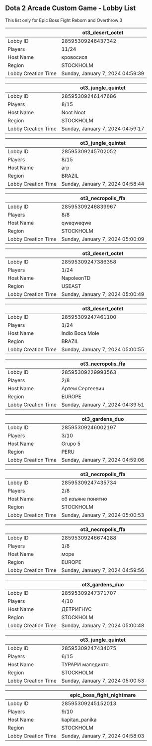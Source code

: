 ## Dota 2 Arcade Custom Game - Lobby List

This list only for Epic Boss Fight Reborn and Overthrow 3

|  | ot3_desert_octet |
| ------ | ------ |
| Lobby ID | 28595309246437342 |
| Players | 11/24 |
| Host Name | кровосися |
| Region | STOCKHOLM |
| Lobby Creation Time | Sunday, January 7, 2024 04:59:39 |


|  | ot3_jungle_quintet |
| ------ | ------ |
| Lobby ID | 28595309246147686 |
| Players | 8/15 |
| Host Name | Noot Noot |
| Region | STOCKHOLM |
| Lobby Creation Time | Sunday, January 7, 2024 04:59:17 |


|  | ot3_jungle_quintet |
| ------ | ------ |
| Lobby ID | 28595309245702052 |
| Players | 8/15 |
| Host Name | arp |
| Region | BRAZIL |
| Lobby Creation Time | Sunday, January 7, 2024 04:58:44 |


|  | ot3_necropolis_ffa |
| ------ | ------ |
| Lobby ID | 28595309246839967 |
| Players | 8/8 |
| Host Name | qweqweqwe |
| Region | STOCKHOLM |
| Lobby Creation Time | Sunday, January 7, 2024 05:00:09 |


|  | ot3_desert_octet |
| ------ | ------ |
| Lobby ID | 28595309247386358 |
| Players | 1/24 |
| Host Name | NapoleonTD |
| Region | USEAST |
| Lobby Creation Time | Sunday, January 7, 2024 05:00:49 |


|  | ot3_desert_octet |
| ------ | ------ |
| Lobby ID | 28595309247461100 |
| Players | 1/24 |
| Host Name | Indio Boca Mole |
| Region | BRAZIL |
| Lobby Creation Time | Sunday, January 7, 2024 05:00:55 |


|  | ot3_necropolis_ffa |
| ------ | ------ |
| Lobby ID | 28595309229993563 |
| Players | 2/8 |
| Host Name | Артем Сергеевич |
| Region | EUROPE |
| Lobby Creation Time | Sunday, January 7, 2024 04:39:51 |


|  | ot3_gardens_duo |
| ------ | ------ |
| Lobby ID | 28595309246002197 |
| Players | 3/10 |
| Host Name | Grupo 5 |
| Region | PERU |
| Lobby Creation Time | Sunday, January 7, 2024 04:59:06 |


|  | ot3_necropolis_ffa |
| ------ | ------ |
| Lobby ID | 28595309247435734 |
| Players | 2/8 |
| Host Name | об изъяне понятно |
| Region | STOCKHOLM |
| Lobby Creation Time | Sunday, January 7, 2024 05:00:53 |


|  | ot3_necropolis_ffa |
| ------ | ------ |
| Lobby ID | 28595309246674288 |
| Players | 1/8 |
| Host Name | море |
| Region | EUROPE |
| Lobby Creation Time | Sunday, January 7, 2024 04:59:56 |


|  | ot3_gardens_duo |
| ------ | ------ |
| Lobby ID | 28595309247371707 |
| Players | 4/10 |
| Host Name | ДЕТРИГНУС |
| Region | STOCKHOLM |
| Lobby Creation Time | Sunday, January 7, 2024 05:00:48 |


|  | ot3_jungle_quintet |
| ------ | ------ |
| Lobby ID | 28595309247434075 |
| Players | 6/15 |
| Host Name | ТУРАРИ маледикто |
| Region | STOCKHOLM |
| Lobby Creation Time | Sunday, January 7, 2024 05:00:53 |


|  | epic_boss_fight_nightmare |
| ------ | ------ |
| Lobby ID | 28595309245152013 |
| Players | 9/10 |
| Host Name | kapitan_panika |
| Region | STOCKHOLM |
| Lobby Creation Time | Sunday, January 7, 2024 04:58:03 |


